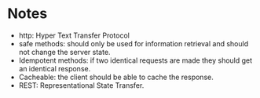 # Notes

- http: Hyper Text Transfer Protocol
- safe methods: should only be used for information retrieval and should not change the server state.
- Idempotent methods: if two identical requests are made they should get an identical response.
- Cacheable: the client should be able to cache the response.
- REST: Representational State Transfer.